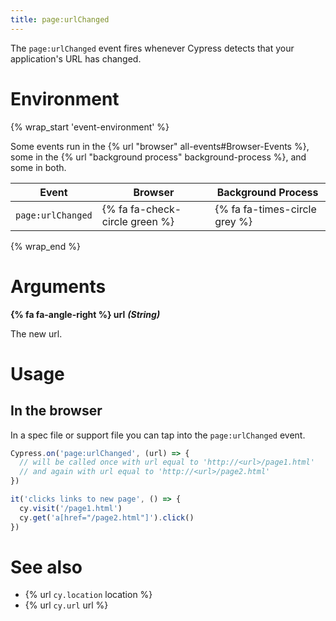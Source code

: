 ```yaml
---
title: page:urlChanged
---
```


The `page:urlChanged` event fires whenever Cypress detects that your application's URL has changed.

# Environment

{% wrap_start 'event-environment' %}

Some events run in the {% url "browser" all-events#Browser-Events %}, some in the {% url "background process" background-process %}, and some in both.

Event | Browser | Background Process
--- | --- | ---
`page:urlChanged` | {% fa fa-check-circle green %} | {% fa fa-times-circle grey %}

{% wrap_end %}

# Arguments

**{% fa fa-angle-right %} url** ***(String)***

The new url.

# Usage

## In the browser

In a spec file or support file you can tap into the `page:urlChanged` event.

```javascript
Cypress.on('page:urlChanged', (url) => {
  // will be called once with url equal to 'http://<url>/page1.html'
  // and again with url equal to 'http://<url>/page2.html'
})

it('clicks links to new page', () => {
  cy.visit('/page1.html')
  cy.get('a[href="/page2.html"]').click()
})
```

# See also

- {% url `cy.location` location %}
- {% url `cy.url` url %}
